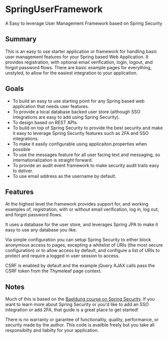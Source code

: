 # SpringUserFramework
A Easy to leverage User Management Framework based on Spring Security

## Summary
This is an easy to use starter application or framework for handling basic user management features for your Spring based Web Application.  It provides registration, with optional email verification, login, logout, and forgot password flows.  There are basic example pages for everything, unstyled, to allow for the easiest integration to your application.  

## Goals
- To build an easy to use starting point for any Spring based web application that needs user features.
- To provide a local database backed user store (although SSO integrations are easy to add using Spring Security).
- To design based on REST APIs
- To build on top of Spring Security to provide the best security and make it easy to leverage Spring Security features such as 2FA and SSO integrations.
- To make it easily configurable using applicaiton.properties when possible
- To use the messages feature for all user facing text and messaging, so internationalization is straight forward.
- To provide an audit event framework to make security audit trails easy to deliver.
- To use email address as the username by default.

## Features
At the highest level the framework provides support for, and working examples of, registration, with or without email verification, log in, log out, and forgot password flows.  

It uses a database for the user store, and leverages Spring JPA to make it easy to use any database you like.

Via simple configuration you can setup Spring Security to either block anonymous access to pages, excepting a whitelist of URIs (the most secure configuration) or to allow access by default, and configure a list of URIs to protect and require a logged in user session to access.

CSRF is enabled by default and the example jQuery AJAX calls pass the CSRF token from the Thymeleaf page context.


## Notes
Much of this is based on the [Baeldung course on Spring Security]( https://www.baeldung.com/learn-spring-security-course).  If you want to learn more about Spring Security or you'd like to add an SSO integration or add 2FA, that guide is a great place to get started!

There is no warranty or garantee of functionaltiy, quality, performance, or security made by the author.  This code is availble freely but you take all responsibilty and liabilty for your application.
